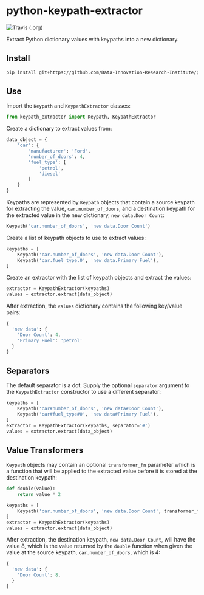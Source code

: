 # python-keypath-extractor

![Travis (.org)](https://img.shields.io/travis/Data-Innovation-Research-Institute/python-keypath-extractor.svg)

Extract Python dictionary values with keypaths into a new dictionary.

## Install

```bash
pip install git+https://github.com/Data-Innovation-Research-Institute/python-keypath-extractor.git
```

## Use

Import the ```Keypath``` and ```KeypathExtractor``` classes:

```python
from keypath_extractor import Keypath, KeypathExtractor
```

Create a dictionary to extract values from:

```python
data_object = {
    'car': {
        'manufacturer': 'Ford',
        'number_of_doors': 4,
        'fuel_type': [
            'petrol',
            'diesel'
        ]
    }
}
```

Keypaths are represented by `Keypath` objects that contain a source keypath for extracting the value, ```car.number_of_doors```, and a destination keypath for the extracted value in the new dictionary, ```new data.Door Count```:

```python
Keypath('car.number_of_doors', 'new data.Door Count')
```

Create a list of keypath objects to use to extract values:

```python
keypaths = [
    Keypath('car.number_of_doors', 'new data.Door Count'),
    Keypath('car.fuel_type.0', 'new data.Primary Fuel'),
]
```

Create an extractor with the list of keypath objects and extract the values:

```python
extractor = KeypathExtractor(keypaths)
values = extractor.extract(data_object)
```

After extraction, the ```values``` dictionary contains the following key/value pairs:

```python
{
  'new data': {
    'Door Count': 4,
    'Primary Fuel': 'petrol'
  }
}

```

## Separators

The default separator is a dot. Supply the optional ```separator``` argument to the ```KeypathExtractor``` constructor to use a different separator:

```python
keypaths = [
    Keypath('car#number_of_doors', 'new data#Door Count'),
    Keypath('car#fuel_type#0', 'new data#Primary Fuel'),
]
extractor = KeypathExtractor(keypaths, separator='#')
values = extractor.extract(data_object)
```

## Value Transformers

`Keypath` objects may contain an optional `transformer_fn` parameter which is a function that will be applied to the extracted value before it is stored at the destination keypath:

```python
def double(value):
    return value * 2

keypaths = [
    Keypath('car.number_of_doors', 'new data.Door Count', transformer_fn=double),
]
extractor = KeypathExtractor(keypaths)
values = extractor.extract(data_object)
```

After extraction, the destination keypath, ```new data.Door Count```, will have the value 8, which is the value returned by the ```double``` function when given the value at the source keypath, ```car.number_of_doors```, which is 4:

```python
{
  'new data': {
    'Door Count': 8,
  }
}

```
